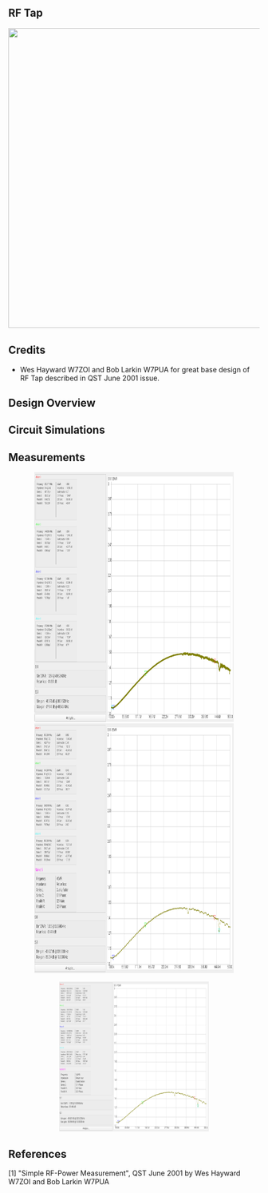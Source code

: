 ## RF Tap

<p align="center">
<img src="./img/MeasurementSetup.jpg" width="1000" height="600"/>
</p> 

## Credits

* Wes Hayward W7ZOI and Bob Larkin W7PUA for great base design of RF Tap described in QST June 2001 issue.

## Design Overview

## Circuit Simulations

## Measurements

<p align="center">
<img src="./meas/VSWR_RF_Input_RF_Tap_withCap_50ohmTerm_2024-03-03 12-27-44.png" width="400" height="500"/>
<img src="./meas/VSWR_RF_Input_noCap_50ohmTerm_2024-03-03 11-19-03.png" width="400" height="500"/>
</p>

<p align="center">
<img src="./meas/VSWR_RF_Input_noCap_50ohmTerm_2024-03-03 11-19-03.png" width="300" height="300"/>
</p>

## References

[1] "Simple RF-Power Measurement", QST June 2001 by Wes Hayward W7ZOI and Bob Larkin W7PUA